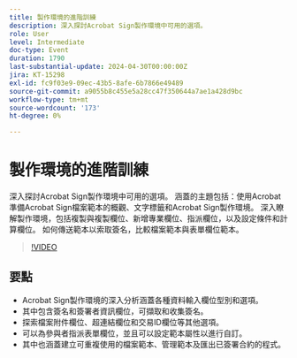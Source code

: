 ```yaml
---
title: 製作環境的進階訓練
description: 深入探討Acrobat Sign製作環境中可用的選項。
role: User
level: Intermediate
doc-type: Event
duration: 1790
last-substantial-update: 2024-04-30T00:00:00Z
jira: KT-15298
exl-id: fc9f03e9-09ec-43b5-8afe-6b7866e49489
source-git-commit: a9055b8c455e5a28cc47f350644a7ae1a428d9bc
workflow-type: tm+mt
source-wordcount: '173'
ht-degree: 0%

---
```


# 製作環境的進階訓練

深入探討Acrobat Sign製作環境中可用的選項。 涵蓋的主題包括：使用Acrobat準備Acrobat Sign檔案範本的概觀、文字標籤和Acrobat Sign製作環境。 深入瞭解製作環境，包括複製與複製欄位、新增專業欄位、指派欄位，以及設定條件和計算欄位。 如何傳送範本以索取簽名，比較檔案範本與表單欄位範本。

>[!VIDEO](https://video.tv.adobe.com/v/3428189/?learn=on)

## 要點

* Acrobat Sign製作環境的深入分析涵蓋各種資料輸入欄位型別和選項。
* 其中包含簽名和簽署者資訊欄位，可擷取和收集簽名。
* 探索檔案附件欄位、超連結欄位和交易ID欄位等其他選項。
* 可以為參與者指派表單欄位，並且可以設定範本屬性以進行自訂。
* 其中也涵蓋建立可重複使用的檔案範本、管理範本及匯出已簽署合約的程式。
